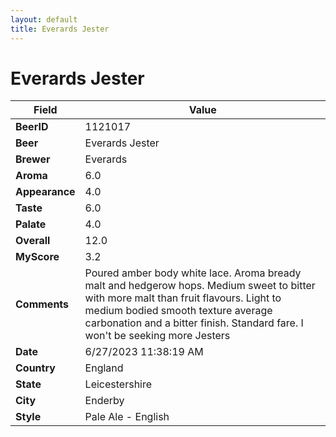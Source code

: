 ```yaml
---
layout: default
title: Everards Jester
---
```


# Everards Jester

| Field         | Value     |
|---------------|-----------|
| **BeerID** | 1121017 |
| **Beer** | Everards Jester |
| **Brewer** | Everards |
| **Aroma** | 6.0 |
| **Appearance** | 4.0 |
| **Taste** | 6.0 |
| **Palate** | 4.0 |
| **Overall** | 12.0 |
| **MyScore** | 3.2 |
| **Comments** | Poured amber body white lace. Aroma bready malt and hedgerow hops. Medium sweet to bitter with more malt than fruit flavours. Light to medium bodied smooth texture average carbonation and a bitter finish. Standard fare. I won't be seeking more Jesters  |
| **Date** | 6/27/2023 11:38:19 AM |
| **Country** | England |
| **State** | Leicestershire |
| **City** | Enderby |
| **Style** | Pale Ale - English |
